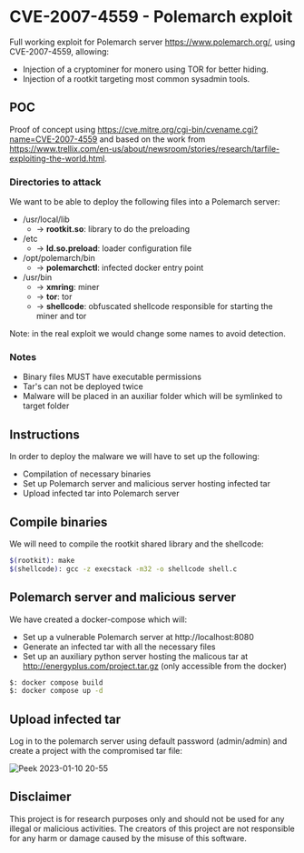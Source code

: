# CVE-2007-4559 - Polemarch exploit 
Full working exploit for Polemarch server https://www.polemarch.org/, using CVE-2007-4559, allowing:

- Injection of a cryptominer for monero using TOR for better hiding.
- Injection of a rootkit targeting most common sysadmin tools.


## POC
Proof of concept using https://cve.mitre.org/cgi-bin/cvename.cgi?name=CVE-2007-4559 
and based on the work from https://www.trellix.com/en-us/about/newsroom/stories/research/tarfile-exploiting-the-world.html.

### Directories to attack
We want to be able to deploy the following files into a Polemarch server:

- /usr/local/lib
  - -> **rootkit.so**: library to do the preloading
- /etc
  - -> **ld.so.preload**: loader configuration file
- /opt/polemarch/bin
  - -> **polemarchctl**: infected docker entry point
- /usr/bin
  - -> **xmring**: miner
  - -> **tor**: tor
  - -> **shellcode**: obfuscated shellcode responsible for starting the miner and tor

Note: in the real exploit we would change some names to avoid detection.

### Notes
- Binary files MUST have executable permissions
- Tar's can not be deployed twice
- Malware will be placed in an auxiliar folder which will be symlinked to target folder

## Instructions
In order to deploy the malware we will have to set up the following:

- Compilation of necessary binaries
- Set up Polemarch server and malicious server hosting infected tar
- Upload infected tar into Polemarch server

## Compile binaries

We will need to compile the rootkit shared library and the shellcode:

```bash
$(rootkit): make
$(shellcode): gcc -z execstack -m32 -o shellcode shell.c
```

## Polemarch server and malicious server

We have created a docker-compose which will:

- Set up a vulnerable Polemarch server at http://localhost:8080
- Generate an infected tar with all the necessary files
- Set up an auxiliary python server hosting the malicous tar at http://energyplus.com/project.tar.gz (only accessible from the docker)

```bash
$: docker compose build 
$: docker compose up -d
```

## Upload infected tar
Log in to the polemarch server using default password (admin/admin) and
create a project with the compromised tar file:

![Peek 2023-01-10 20-55](https://user-images.githubusercontent.com/60936394/211649584-cd5ca7e1-f42c-4c96-8787-155b54519307.gif)


## Disclaimer
This project is for research purposes only and should not be used for any illegal or malicious activities. The creators of this project are not responsible for any harm or damage caused by the misuse of this software.
